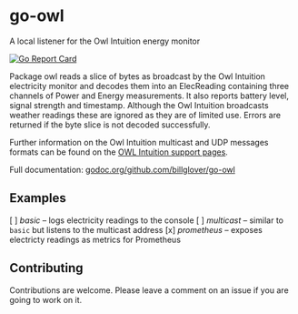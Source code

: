 # go-owl
A local listener for the Owl Intuition energy monitor

[![Go Report Card](https://goreportcard.com/badge/github.com/billglover/go-owl)](https://goreportcard.com/report/github.com/billglover/go-owl)

Package owl reads a slice of bytes as broadcast by the Owl Intuition electricity monitor and decodes them into an ElecReading containing three channels of Power and Energy measurements. It also reports battery level, signal strength and timestamp. Although the Owl Intuition broadcasts weather readings these are ignored as they are of limited use. Errors are returned if the byte slice is not decoded successfully.

Further information on the Owl Intuition multicast and UDP messages formats can be found on the [OWL Intuition support pages](https://theowl.zendesk.com/hc/en-gb/articles/201284603-Multicast-UDP-API-Information).

Full documentation: [godoc.org/github.com/billglover/go-owl](https://godoc.org/github.com/billglover/go-owl)

## Examples

 [ ] *basic* – logs electricity readings to the console
 [ ] *multicast* – similar to `basic` but listens to the multicast address
 [x] *prometheus* – exposes electricty readings as metrics for Prometheus

## Contributing

Contributions are welcome. Please leave a comment on an issue if you are going to work on it.
